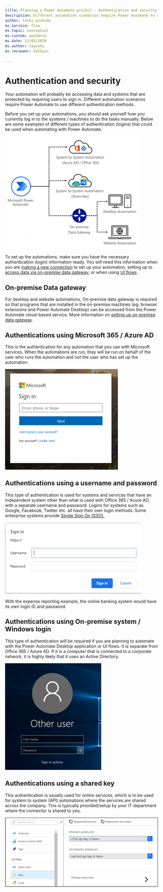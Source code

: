 ```yaml
---
title: Planning a Power Automate project - Authentication and security | Microsoft Docs
description: Different automation scenarios require Power Automate to use different authentication methods. This article explains what kind of types of authentications could be used when automating with Power Automate.
author: taiki-yoshida
ms.service: flow
ms.topic: conceptual
ms.custom: guidance
ms.date: 12/05/2020
ms.author: tayoshi
ms.reviewer: kathyos

---
```


# Authentication and security

Your automation will probably be accessing data and systems that are protected
by requiring users to sign in. Different automation scenarios require Power
Automate to use different authentication methods.

Before you set up your automations, you should ask yourself how you currently
log in to the systems / machines to do the tasks manually. Below are some
examples of different types of authentication (logins) that could be used when
automating with Power Automate.

![Different types of automation](media/automation-types.png "Different types of automation")

To set up the automations, make sure you have the necessary authentication
(login) information ready. You will need this information when you are [making a
new
connection](https://docs.microsoft.com/power-automate/add-manage-connections) to
set up your automation, setting up to [access data via on-premise data
gateway](https://docs.microsoft.com/power-automate/add-manage-connections#connect-to-your-data-through-an-on-premises-data-gateway),
or when using [UI
flows](https://docs.microsoft.com/power-automate/ui-flows/overview).

## On-premise Data gateway

For desktop and website automations, On-premise data gateway is required so that
programs that are installed in the on-premise machines (eg. browser extensions
and Power Automate Desktop) can be accessed from the Power Automate cloud-based
service. More information on [setting up on-premise data
gateway](https://docs.microsoft.com/data-integration/gateway/service-gateway-install).

## Authentications using Microsoft 365 / Azure AD

This is the authentication for any automation that you use with Microsoft
services. When the automations are run, they will be run on behalf of the user
who runs the automation and not the user who has set up the automation.

![Azure AD login screen](media/azure-ad-login.png "Azure AD login screen")

## Authentications using a username and password

This type of authentication is used for systems and services that have an
independent system other than what is used with Office 365 / Azure AD, with a
separate username and password. Logins for systems such as Google, Facebook,
Twitter etc. all have their own login methods. Some enterprise systems provide
[Single Sign On
(SSO).](https://docs.microsoft.com/azure/active-directory/manage-apps/what-is-single-sign-on)

![Browser login popup](media/browser-login.png "Browser login popup")

With the expense reporting example, the online banking system would have its own
login ID and password.

## Authentications using On-premise system / Windows login

This type of authentication will be required if you are planning to automate
with the Power Automate Desktop application or UI flows. It is separate from
Office 365 / Azure AD. If it is a computer that is connected to a corporate
network, it is highly likely that it uses an Active Directory.

![Windows logging screen](media/windows-login.jpg "Windows logging screen")

## Authentications using a shared key

This authentication is usually used for online services, which is to be used for
system to system (API) automations where the services are shared across the
company. This is typically provided/setup by your IT department where the
connector is shared to you.

![API keys in Azure portal](media/azure-api-key.png "API keys in Azure portal")